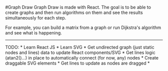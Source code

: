 #Graph Draw 
Graph Draw is made with React. The goal is to be able to create graphs and
then run algorithms on them and see the results simultaneously for each step.

For example, you can build a matrix from a graph or run Dijkstra's algorithm and
 see what is happening.

 ----

 TODO:
    * Learn React JS
    * Learn SVG
    * Get undirected graph (just static nodes and lines) data to update React
    components/SVG
    * Get lines logic (atan2()...) in place to automatically connect (for
    now, any) nodes
    * Create draggable SVG elements
    * Get lines to update as nodes are dragged
    *
